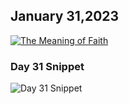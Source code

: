 ## January 31,2023

[![The Meaning of Faith](https://raw.githubusercontent.com/linusjf/CIAY/main/January/jpgs/Day031.jpg)](https://youtu.be/ky3TDjcGGGs "The Meaning of Faith")

### Day 31 Snippet

![Day 31 Snippet](https://raw.githubusercontent.com/linusjf/CIAY/refs/heads/main/January/jpgs/Day31Snippet.jpg)
